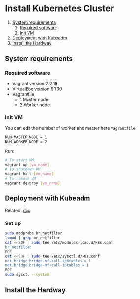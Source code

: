 # Install Kubernetes Cluster

1. [System requirements](#system-requirements)
    1. [Required software ](#required-software)
    2. [Init VM](#init-vm)
2. [Deployment with Kubeadm](#deployment-with-kubeadm)
3. [Install the Hardway](#install-the-hardway)

## System requirements

### Required software 

- Vagrant version 2.2.19
- VirtualBox version 6.1.30
- Vagrantfile
    - 1 Master node
    - 2 Worker node

### Init VM

You can edit the number of worker and master here `Vagrantfile`

```bash
NUM_MASTER_NODE = 1
NUM_WORKER_NODE = 2
```

Run:

```bash
# To start VM
vagrant up [vm_name]
# To shutdown VM
vagrant halt [vm_name]
# To remove VM
vagrant destroy [vm_name]
```

## Deployment with Kubeadm

Related: [doc](https://kubernetes.io/docs/setup/production-environment/tools/kubeadm/install-kubeadm/)

### Set up 

```bash
sudo modprobe br_netfilter
lsmod | grep br_netfilter
cat <<EOF | sudo tee /etc/modules-load.d/k8s.conf
br_netfilter
EOF
cat <<EOF | sudo tee /etc/sysctl.d/k8s.conf
net.bridge.bridge-nf-call-ip6tables = 1
net.bridge.bridge-nf-call-iptables = 1
EOF
sudo sysctl --system
```

## Install the Hardway
